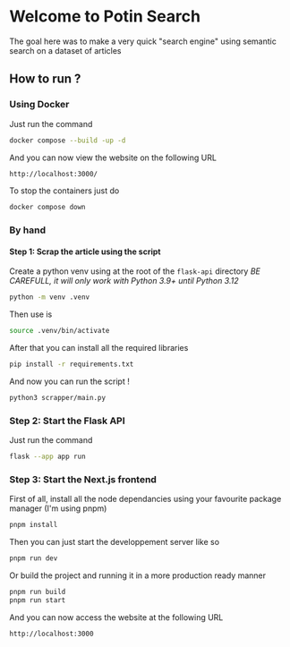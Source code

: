 # Welcome to Potin Search

The goal here was to make a very quick "search engine" using semantic search on a dataset of articles

## How to run ?

### Using Docker

Just run the command

```bash
docker compose --build -up -d
```

And you can now view the website on the following URL

```bash
http://localhost:3000/
```

To stop the containers just do
```bash
docker compose down
```

### By hand

#### Step 1: Scrap the article using the script

Create a python venv using at the root of the `flask-api` directory
*BE CAREFULL, it will only work with Python 3.9+ until Python 3.12*
```bash
python -m venv .venv
```
Then use is
```bash
source .venv/bin/activate
```

After that you can install all the required libraries
```bash
pip install -r requirements.txt
```

And now you can run the script !
```bash
python3 scrapper/main.py
```

### Step 2: Start the Flask API

Just run the command
```bash
flask --app app run
```

### Step 3: Start the Next.js frontend

First of all, install all the node dependancies using your favourite package manager (I'm using pnpm)
```bash
pnpm install
```

Then you can just start the developpement server like so
```bash
pnpm run dev
```

Or build the project and running it in a more production ready manner
```bash
pnpm run build
pnpm run start
```

And you can now access the website at the following URL
```bash
http://localhost:3000
```
